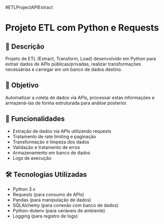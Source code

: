 
#ETLProjectAPIExtract
# Projeto ETL com Python e Requests

## 📝 Descrição
Projeto de ETL (Extract, Transform, Load) desenvolvido em Python para extrair dados de APIs públicas/privadas, realizar transformações necessárias e carregar em um banco de dados destino.

## 🎯 Objetivo
Automatizar a coleta de dados via APIs, processar estas informações e armazená-las de forma estruturada para análise posterior.

## 🚀 Funcionalidades
- Extração de dados via APIs utilizando requests
- Tratamento de rate limiting e paginação
- Transformação e limpeza dos dados
- Validação e tratamento de erros
- Armazenamento em banco de dados
- Logs de execução

## 🛠️ Tecnologias Utilizadas
- Python 3.x
- Requests (para consumo de APIs)
- Pandas (para manipulação de dados)
- SQLAlchemy (para conexão com banco de dados)
- Python-dotenv (para variáveis de ambiente)
- Logging (para registro de logs)

            
